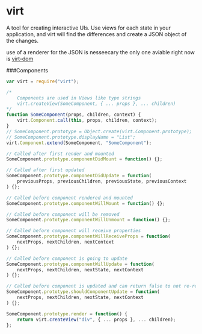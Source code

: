 virt
======

A tool for creating interactive UIs. Use views for each state in your application, and virt will find the differences and create a JSON object of the changes.

use of a renderer for the JSON is nesseecary the only one aviable right now is [virt-dom](https://github.com/nathanfaucett/virt-dom)


###Components
```javascript
var virt = require("virt");

/*
    Components are used in Views like type strings
    virt.createView(SomeComponent, { ... props }, ... children)
*/
function SomeComponent(props, children, context) {
    virt.Component.call(this, props, children, context);
}
// SomeComponent.prototype = Object.create(virt.Component.prototype);
// SomeComponent.prototype.displayName = "List";
virt.Component.extend(SomeComponent, "SomeComponent");

// Called after first render and mounted
SomeComponent.prototype.componentDidMount = function() {};

// Called after first updated
SomeComponent.prototype.componentDidUpdate = function(
    previousProps, previousChildren, previousState, previousContext
) {};

// Called before component rendered and mounted
SomeComponent.prototype.componentWillMount = function() {};

// Called before component will be removed
SomeComponent.prototype.componentWillUnmount = function() {};

// Called before component will receive properties
SomeComponent.prototype.componentWillReceiveProps = function(
    nextProps, nextChildren, nextContext
) {};

// Called before component is going to update
SomeComponent.prototype.componentWillUpdate = function(
    nextProps, nextChildren, nextState, nextContext
) {};

// Called before component is updated and can return false to not re-render
SomeComponent.prototype.shouldComponentUpdate = function(
    nextProps, nextChildren, nextState, nextContext
) {};

SomeComponent.prototype.render = function() {
    return virt.createView("div", { ... props }, ... children);
};
```
